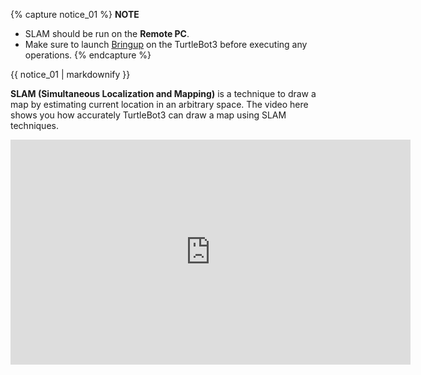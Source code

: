 
{% capture notice_01 %}
**NOTE**
- SLAM should be run on the **Remote PC**.
- Make sure to launch [Bringup](/docs/en/platform/turtlebot3/bringup) on the TurtleBot3 before executing any operations.
{% endcapture %}
<div class="notice--info">{{ notice_01 | markdownify }}</div>

**SLAM (Simultaneous Localization and Mapping)** is a technique to draw a map by estimating current location in an arbitrary space.  The video here shows you how accurately TurtleBot3 can draw a map using SLAM techniques.

<iframe width="640" height="360" src="https://www.youtube.com/embed/lkW4-dG2BCY" frameborder="0" allowfullscreen></iframe>
